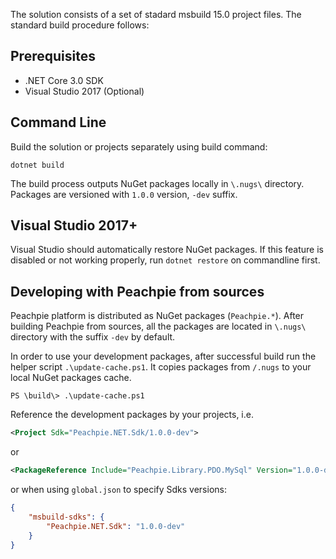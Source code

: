 The solution consists of a set of stadard msbuild 15.0 project files. The standard build procedure follows:

## Prerequisites

- .NET Core 3.0 SDK
- Visual Studio 2017 (Optional)

## Command Line

Build the solution or projects separately using build command:

```shell
dotnet build
```

The build process outputs NuGet packages locally in `\.nugs\` directory. Packages are versioned with `1.0.0` version, `-dev` suffix.

## Visual Studio 2017+

Visual Studio should automatically restore NuGet packages. If this feature is disabled or not working properly, run `dotnet restore` on commandline first.

## Developing with Peachpie from sources

Peachpie platform is distributed as NuGet packages (`Peachpie.*`). After building Peachpie from sources, all the packages are located in `\.nugs\` directory with the suffix `-dev` by default.

In order to use your development packages, after successful build run the helper script `.\update-cache.ps1`. It copies packages from `/.nugs` to your local NuGet packages cache.
   
```shell
PS \build\> .\update-cache.ps1
```

Reference the development packages by your projects, i.e.
```xml
<Project Sdk="Peachpie.NET.Sdk/1.0.0-dev">
```
or
```xml
<PackageReference Include="Peachpie.Library.PDO.MySql" Version="1.0.0-dev" />
```
or when using `global.json` to specify Sdks versions:
```json
{
    "msbuild-sdks": {
        "Peachpie.NET.Sdk": "1.0.0-dev"
    }
}
```